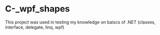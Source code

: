 # C-_wpf_shapes
This project was used in testing my knowledge on baiscs of .NET (classes, interface, delegate, linq, wpf)
